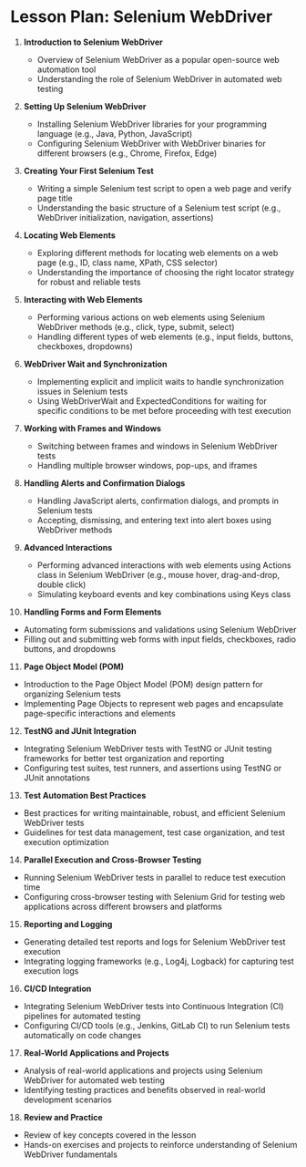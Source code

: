 # Lesson Plan: Selenium WebDriver

1. **Introduction to Selenium WebDriver**
   - Overview of Selenium WebDriver as a popular open-source web automation tool
   - Understanding the role of Selenium WebDriver in automated web testing

2. **Setting Up Selenium WebDriver**
   - Installing Selenium WebDriver libraries for your programming language (e.g., Java, Python, JavaScript)
   - Configuring Selenium WebDriver with WebDriver binaries for different browsers (e.g., Chrome, Firefox, Edge)

3. **Creating Your First Selenium Test**
   - Writing a simple Selenium test script to open a web page and verify page title
   - Understanding the basic structure of a Selenium test script (e.g., WebDriver initialization, navigation, assertions)

4. **Locating Web Elements**
   - Exploring different methods for locating web elements on a web page (e.g., ID, class name, XPath, CSS selector)
   - Understanding the importance of choosing the right locator strategy for robust and reliable tests

5. **Interacting with Web Elements**
   - Performing various actions on web elements using Selenium WebDriver methods (e.g., click, type, submit, select)
   - Handling different types of web elements (e.g., input fields, buttons, checkboxes, dropdowns)

6. **WebDriver Wait and Synchronization**
   - Implementing explicit and implicit waits to handle synchronization issues in Selenium tests
   - Using WebDriverWait and ExpectedConditions for waiting for specific conditions to be met before proceeding with test execution

7. **Working with Frames and Windows**
   - Switching between frames and windows in Selenium WebDriver tests
   - Handling multiple browser windows, pop-ups, and iframes

8. **Handling Alerts and Confirmation Dialogs**
   - Handling JavaScript alerts, confirmation dialogs, and prompts in Selenium tests
   - Accepting, dismissing, and entering text into alert boxes using WebDriver methods

9. **Advanced Interactions**
   - Performing advanced interactions with web elements using Actions class in Selenium WebDriver (e.g., mouse hover, drag-and-drop, double click)
   - Simulating keyboard events and key combinations using Keys class

10. **Handling Forms and Form Elements**
   - Automating form submissions and validations using Selenium WebDriver
   - Filling out and submitting web forms with input fields, checkboxes, radio buttons, and dropdowns

11. **Page Object Model (POM)**
   - Introduction to the Page Object Model (POM) design pattern for organizing Selenium tests
   - Implementing Page Objects to represent web pages and encapsulate page-specific interactions and elements

12. **TestNG and JUnit Integration**
   - Integrating Selenium WebDriver tests with TestNG or JUnit testing frameworks for better test organization and reporting
   - Configuring test suites, test runners, and assertions using TestNG or JUnit annotations

13. **Test Automation Best Practices**
   - Best practices for writing maintainable, robust, and efficient Selenium WebDriver tests
   - Guidelines for test data management, test case organization, and test execution optimization

14. **Parallel Execution and Cross-Browser Testing**
   - Running Selenium WebDriver tests in parallel to reduce test execution time
   - Configuring cross-browser testing with Selenium Grid for testing web applications across different browsers and platforms

15. **Reporting and Logging**
   - Generating detailed test reports and logs for Selenium WebDriver test execution
   - Integrating logging frameworks (e.g., Log4j, Logback) for capturing test execution logs

16. **CI/CD Integration**
   - Integrating Selenium WebDriver tests into Continuous Integration (CI) pipelines for automated testing
   - Configuring CI/CD tools (e.g., Jenkins, GitLab CI) to run Selenium tests automatically on code changes

17. **Real-World Applications and Projects**
   - Analysis of real-world applications and projects using Selenium WebDriver for automated web testing
   - Identifying testing practices and benefits observed in real-world development scenarios

18. **Review and Practice**
   - Review of key concepts covered in the lesson
   - Hands-on exercises and projects to reinforce understanding of Selenium WebDriver fundamentals
